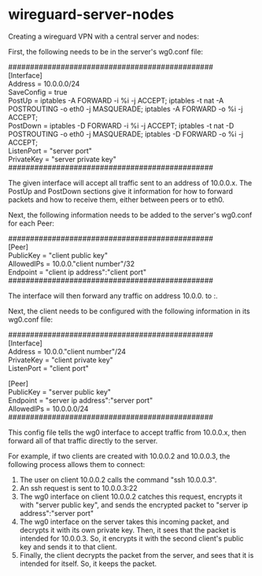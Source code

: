 # wireguard-server-nodes

Creating a wireguard VPN with a central server and nodes:

First, the following needs to be in the server's wg0.conf file:


###############################################  
[Interface]  
Address = 10.0.0.0/24  
SaveConfig = true  
PostUp = iptables -A FORWARD -i %i -j ACCEPT; iptables -t nat -A POSTROUTING -o eth0 -j MASQUERADE; iptables -A FORWARD -o %i -j ACCEPT;  
PostDown = iptables -D FORWARD -i %i -j ACCEPT; iptables -t nat -D POSTROUTING -o eth0 -j MASQUERADE; iptables -D FORWARD -o %i -j ACCEPT;  
ListenPort = "server port"  
PrivateKey = "server private key"  
###############################################  
  
The given interface will accept all traffic sent to an address of 10.0.0.x. The PostUp and PostDown sections give it information for how to forward packets and how to receive them, either between peers or to eth0.

Next, the following information needs to be added to the server's wg0.conf for each Peer:

###############################################  
[Peer]  
PublicKey = "client public key"  
AllowedIPs = 10.0.0."client number"/32  
Endpoint = "client ip address":"client port"  
###############################################  
  
The interface will then forward any traffic on address 10.0.0.<peer number> to <peer ip address>:<peer port>.
  
Next, the client needs to be configured with the following information in its wg0.conf file:

###############################################  
[Interface]  
Address = 10.0.0."client number"/24  
PrivateKey = "client private key"  
ListenPort = "client port"  
  
[Peer]  
PublicKey = "server public key"  
Endpoint = "server ip address":"server port"  
AllowedIPs = 10.0.0.0/24  
###############################################  
  
This config file tells the wg0 interface to accept traffic from 10.0.0.x, then forward all of that traffic directly to the server.

For example, if two clients are created with 10.0.0.2 and 10.0.0.3, the following process allows them to connect:

1) The user on client 10.0.0.2 calls the command "ssh 10.0.0.3".
2) An ssh request is sent to 10.0.0.3:22
3) The wg0 interface on client 10.0.0.2 catches this request, encrypts it with "server public key", and sends the encrypted packet to "server ip address":"server port"
4) The wg0 interface on the server takes this incoming packet, and decrypts it with its own private key. Then, it sees that the packet is intended for 10.0.0.3. So, it encrypts it with the second client's public key and sends it to that client.
5) Finally, the client decrypts the packet from the server, and sees that it is intended for itself. So, it keeps the packet.
